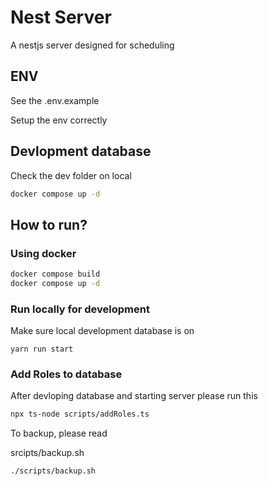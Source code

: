 # Nest Server

A nestjs server designed for scheduling

## ENV

See the .env.example

Setup the env correctly

## Devlopment database

Check the dev folder on local

```sh
docker compose up -d
```

## How to run?

### Using docker

```sh
docker compose build
docker compose up -d
```

### Run locally for development

Make sure local development database is on

```
yarn run start
```

### Add Roles to database

After devloping database and starting server please run this

```sh
npx ts-node scripts/addRoles.ts
```

To backup, please read

srcipts/backup.sh

```sh
./scripts/backup.sh
```

